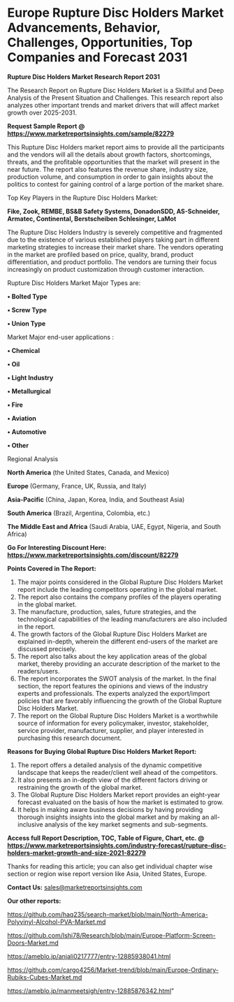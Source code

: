  # Europe Rupture Disc Holders Market Advancements, Behavior, Challenges, Opportunities, Top Companies and Forecast 2031

<strong>Rupture Disc Holders Market Research Report 2031</strong>

The Research Report on Rupture Disc Holders Market is a Skillful and Deep Analysis of the Present Situation and Challenges. This research report also analyzes other important trends and market drivers that will affect market growth over 2025-2031.

<strong>Request Sample Report @ <a href=https://www.marketreportsinsights.com/sample/82279>https://www.marketreportsinsights.com/sample/82279</a></strong>

This Rupture Disc Holders market report aims to provide all the participants and the vendors will all the details about growth factors, shortcomings, threats, and the profitable opportunities that the market will present in the near future. The report also features the revenue share, industry size, production volume, and consumption in order to gain insights about the politics to contest for gaining control of a large portion of the market share.

Top Key Players in the Rupture Disc Holders Market:

<strong>Fike, Zook, REMBE, BS&B Safety Systems, DonadonSDD, AS-Schneider, Armatec, Continental, Berstscheiben Schlesinger, LaMot</strong>

The Rupture Disc Holders Industry is severely competitive and fragmented due to the existence of various established players taking part in different marketing strategies to increase their market share. The vendors operating in the market are profiled based on price, quality, brand, product differentiation, and product portfolio. The vendors are turning their focus increasingly on product customization through customer interaction.

Rupture Disc Holders Market Major Types are:

<strong>• Bolted Type

• Screw Type

• Union Type</strong>

Market Major end-user applications :

<strong>• Chemical

• Oil

• Light Industry

• Metallurgical

• Fire

• Aviation

• Automotive

• Other</strong>

Regional Analysis

</u><strong><b>North America</b></strong> (the United States, Canada, and Mexico)

<strong><b>Europe </b></strong>(Germany, France, UK, Russia, and Italy)

<strong><b>Asia-Pacific</b></strong> (China, Japan, Korea, India, and Southeast Asia)

<strong><b>South America</b></strong> (Brazil, Argentina, Colombia, etc.)

<strong><b>The Middle East and Africa</b></strong> (Saudi Arabia, UAE, Egypt, Nigeria, and South Africa)

<strong>Go For Interesting Discount Here: <a href=https://www.marketreportsinsights.com/discount/82279>https://www.marketreportsinsights.com/discount/82279</a></strong>

<strong>Points Covered in The Report:</strong>
<ol>
  <li>The major points considered in the Global Rupture Disc Holders Market report include the leading competitors operating in the global market.</li>
  <li>The report also contains the company profiles of the players operating in the global market.</li>
  <li>The manufacture, production, sales, future strategies, and the technological capabilities of the leading manufacturers are also included in the report.</li>
  <li>The growth factors of the Global Rupture Disc Holders Market are explained in-depth, wherein the different end-users of the market are discussed precisely.</li>
  <li>The report also talks about the key application areas of the global market, thereby providing an accurate description of the market to the readers/users.</li>
  <li>The report incorporates the SWOT analysis of the market. In the final section, the report features the opinions and views of the industry experts and professionals. The experts analyzed the export/import policies that are favorably influencing the growth of the Global Rupture Disc Holders Market.</li>
  <li>The report on the Global Rupture Disc Holders Market is a worthwhile source of information for every policymaker, investor, stakeholder, service provider, manufacturer, supplier, and player interested in purchasing this research document.</li>
</ol>
<strong>Reasons for Buying Global Rupture Disc Holders Market Report:</strong>

<ol>
  <li>The report offers a detailed analysis of the dynamic competitive landscape that keeps the reader/client well ahead of the competitors.</li>
  <li>It also presents an in-depth view of the different factors driving or restraining the growth of the global market.</li>
  <li>The Global Rupture Disc Holders Market report provides an eight-year forecast evaluated on the basis of how the market is estimated to grow.</li>
  <li>It helps in making aware business decisions by having providing thorough insights insights into the global market and by making an all-inclusive analysis of the key market segments and sub-segments.</li>
</ol>
<strong>Access full Report Description, TOC, Table of Figure, Chart, etc. @ <a href=https://www.marketreportsinsights.com/industry-forecast/rupture-disc-holders-market-growth-and-size-2021-82279>https://www.marketreportsinsights.com/industry-forecast/rupture-disc-holders-market-growth-and-size-2021-82279</a></strong>


Thanks for reading this article; you can also get individual chapter wise section or region wise report version like Asia, United States, Europe.

<strong>Contact Us:</strong>
sales@marketreportsinsights.com

<strong>Our other reports:</strong>

<a href=https://github.com/haq235/search-market/blob/main/North-America-Polyvinyl-Alcohol-PVA-Market.md>https://github.com/haq235/search-market/blob/main/North-America-Polyvinyl-Alcohol-PVA-Market.md</a>

<a href=https://github.com/Ishi78/Research/blob/main/Europe-Platform-Screen-Doors-Market.md>https://github.com/Ishi78/Research/blob/main/Europe-Platform-Screen-Doors-Market.md</a>

<a href=https://ameblo.jp/anjali0217777/entry-12885938041.html>https://ameblo.jp/anjali0217777/entry-12885938041.html</a>

<a href=https://github.com/cargo4256/Market-trend/blob/main/Europe-Ordinary-Rubiks-Cubes-Market.md>https://github.com/cargo4256/Market-trend/blob/main/Europe-Ordinary-Rubiks-Cubes-Market.md</a>

<a href=https://ameblo.jp/manmeetsigh/entry-12885876342.html>https://ameblo.jp/manmeetsigh/entry-12885876342.html</a>"
